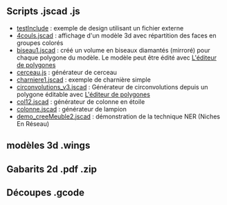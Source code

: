 ## Scripts .jscad .js
* [testInclude](https://github.com/gilboonet/designs/tree/master/testInclude) : exemple de design utilisant un fichier externe
* [4couls.jscad](https://openjscad.org/#https://raw.githubusercontent.com/gilboonet/designs/master/4couls.jscad) : affichage d'un modèle 3d avec répartition des faces en groupes colorés
* [biseau1.jscad](https://openjscad.org/#https://raw.githubusercontent.com/gilboonet/designs/master/biseau1.jscad) : créé un volume en biseaux diamantés (mirroré) pour chaque polygone du modèle. Le modèle peut être édité avec [L'éditeur de polygones](http://gilboo.carton.free.fr/OPSPED/)
* [cerceau.js](https://openjscad.org/#https://raw.githubusercontent.com/gilboonet/designs/master/cerceau.js) : générateur de cerceau
* [charniere1.jscad](https://openjscad.org/#https://raw.githubusercontent.com/gilboonet/designs/master/charniere1.jscad) : exemple de charnière simple
* [circonvolutions_v3.jscad](https://openjscad.org/#https://raw.githubusercontent.com/gilboonet/designs/master/circonvolutions_v3.jscad) : Générateur de circonvolutions depuis un polygone éditable avec [L'éditeur de polygones](http://gilboo.carton.free.fr/OPSPED/)
* [col12.jscad](https://openjscad.org/#https://raw.githubusercontent.com/gilboonet/designs/master/col12.jscad) : générateur de colonne en étoile
* [colonne.jscad](https://openjscad.org/#https://raw.githubusercontent.com/gilboonet/designs/master/colonne.jscad) : générateur de lampion
* [demo_creeMeuble2.jscad](https://openjscad.org/#https://raw.githubusercontent.com/gilboonet/designs/master/demo_creeMeuble2.jscad) : démonstration de la technique NER (Niches En Réseau)


## modèles 3d .wings

## Gabarits 2d .pdf .zip

## Découpes .gcode
